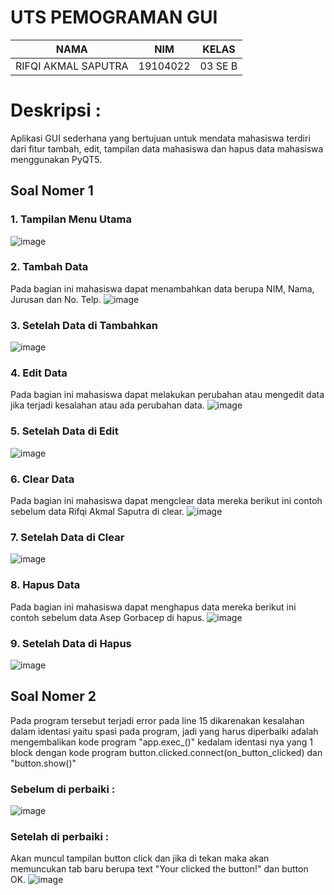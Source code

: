# UTS PEMOGRAMAN GUI
| NAMA | NIM | KELAS
|--|--|--|
| RIFQI AKMAL SAPUTRA  | 19104022 | 03 SE B

# Deskripsi :
Aplikasi GUI sederhana yang bertujuan untuk mendata mahasiswa terdiri dari fitur tambah, edit, tampilan data mahasiswa dan hapus data mahasiswa menggunakan PyQT5.

## Soal Nomer 1
### 1. Tampilan Menu Utama
![image](https://user-images.githubusercontent.com/72428679/122130411-8b15fe00-ce72-11eb-8bf5-8746ff8ee586.png)
### 2. Tambah Data
Pada bagian ini mahasiswa dapat menambahkan data berupa NIM, Nama, Jurusan dan No. Telp.
![image](https://user-images.githubusercontent.com/72428679/122133539-ded71600-ce77-11eb-8d75-78faff607268.png)
### 3. Setelah Data di Tambahkan
![image](https://user-images.githubusercontent.com/72428679/122131427-20fe5880-ce74-11eb-9309-42bb54d7d7e1.png)
### 4. Edit Data
Pada bagian ini mahasiswa dapat melakukan perubahan atau mengedit data jika terjadi kesalahan atau ada perubahan data.
![image](https://user-images.githubusercontent.com/72428679/122131889-d8936a80-ce74-11eb-8cb9-000200ae81a5.png)
### 5. Setelah Data di Edit
![image](https://user-images.githubusercontent.com/72428679/122131948-f234b200-ce74-11eb-81ed-f73feeb58d90.png)
### 6. Clear Data
Pada bagian ini mahasiswa dapat mengclear data mereka berikut ini contoh sebelum data Rifqi Akmal Saputra di clear.
![image](https://user-images.githubusercontent.com/72428679/122133411-97e92080-ce77-11eb-9b52-ad7780513f7a.png)
### 7. Setelah Data di Clear
![image](https://user-images.githubusercontent.com/72428679/122133460-ae8f7780-ce77-11eb-85e2-9d5f0bbc1c02.png)
### 8. Hapus Data
Pada bagian ini mahasiswa dapat menghapus data mereka berikut ini contoh sebelum data Asep Gorbacep di hapus.
![image](https://user-images.githubusercontent.com/72428679/122133247-4d67a400-ce77-11eb-84ee-105e51de509b.png)
### 9. Setelah Data di Hapus
![image](https://user-images.githubusercontent.com/72428679/122133331-7720cb00-ce77-11eb-8fb1-a0dcee490ab6.png)

## Soal Nomer 2
Pada program tersebut terjadi error pada line 15 dikarenakan kesalahan dalam identasi yaitu spasi pada program, jadi yang harus diperbaiki adalah mengembalikan kode program "app.exec_()" kedalam identasi nya yang 1 block dengan kode program button.clicked.connect(on_button_clicked) dan "button.show()"

### Sebelum di perbaiki :
![image](https://user-images.githubusercontent.com/72428679/122135587-c406a080-ce7b-11eb-981f-4fe96ea7794b.png)

### Setelah di perbaiki :
Akan muncul tampilan button click dan jika di tekan maka akan memuncukan tab baru berupa text "Your clicked the button!" dan button OK.
![image](https://user-images.githubusercontent.com/72428679/122135718-f912f300-ce7b-11eb-88c9-992c68ceb24c.png)


